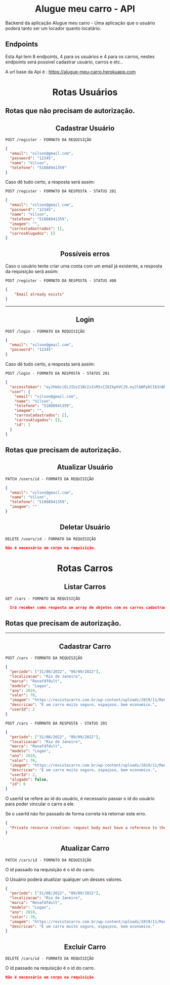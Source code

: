 <h1 align="center">
  Alugue meu carro - API
</h1>

Backend da aplicação Alugue meu carro - Uma aplicação que o usuário poderá tanto ser um locador quanto locatário.

## **Endpoints**

Esta Api tem 8 endpoints, 4 para os usuários e 4 para os carros, nestes endpoints será possível cadastrar usuário, carros e etc..

A url base da Api é : https://alugue-meu-carro.herokuapp.com

<h1 align="center">
  Rotas Usuários
</h1>

## Rotas que não precisam de autorização.

<h2 align="center">
  Cadastrar Usuário
</h2>

`POST /register - FORMATO DA REQUISIÇÃO`

```json
{
  "email": "vilson@gmail.com",
  "password": "12345",
  "name": "Vilson",
  "telefone": "51888941359"
}
```

Caso dê tudo certo, a resposta será assim:

`POST /register - FORMATO DA RESPOSTA - STATUS 201`

```json
{
  "email": "vilson@gmail.com",
  "password": "12345",
  "name": "Vilson",
  "telefone": "51888941359",
  "imagem": "",
  "carrosCadastrados": [],
  "carrosAlugados": []
}
```

<h2 align ='center'> Possíveis erros </h2>
Caso o usuário tente criar uma conta com um email já existente, a resposta da requisição será assim:

`POST /register - FORMATO DA RESPOSTA - STATUS 400`

```json
{
    "Email already exists"
}
```

<hr>

<h2 align = "center"> Login </h2>

`POST /login - FORMATO DA REQUISIÇÃO`

```json
{
  "email": "vilson@gmail.com",
  "password": "12345"
}
```

Caso dê tudo certo, a resposta será assim:

`POST /login - FORMATO DA RESPOSTA - STATUS 201`

```json
{
  "accessToken": "eyJhbGciOiJIUzI1NiIsInR5cCI6IkpXVCJ9.eyJlbWFpbCI6InBhdWxvQGdtYWlsLmNvbSIsImlhdCI6MTY2MTk4MzE4MiwiZXhwIjoxNjYxOTg2NzgyLCJzdWIiOiIxIn0.A7baMOUZMDpzQbvHDq7ix3bUbNfOBCqIiXFa0LcOZzA",
  "user": {
    "email": "vilson@gmail.com",
    "name": "Vilson",
    "telefone": "51888941359",
    "imagem": "",
    "carrosCadastrados": [],
    "carrosAlugados": [],
    "id": 1
  }
}
```

## Rotas que precisam de autorização.


<h2 align = "center"> Atualizar Usuário </h2>

`PATCH /users/id - FORMATO DA REQUISIÇÃO`

```json
{
  "email": "vilson@gmail.com",
  "name": "Vilson",
  "telefone": "51888941359",
  "imagem": ""
}
```

<h2 align = "center"> Deletar Usuário </h2>

`DELETE /users/id - FORMATO DA REQUISIÇÃO`

```json
Não é necessário um corpo na requisição.
```

<h1 align="center">
  Rotas Carros
</h1>

<h2 align = "center"> Listar Carros </h2>

`GET /cars - FORMATO DA REQUISIÇÃO`

```json
  Irá receber como resposta um array de objetos com os carros cadastrados.
```

## Rotas que precisam de autorização.

<hr>

<h2 align = "center"> Cadastrar Carro </h2>

`POST /cars - FORMATO DA REQUISIÇÃO`

```json
{
  "período": ["31/08/2022", "09/09/2022"],
  "localizacao": "Rio de Janeiro",
  "marca": "Renafdfdult",
  "modelo": "Logan",
  "ano": 2019,
  "valor": 70,
  "imagem": "https://revistacarro.com.br/wp-content/uploads/2019/11/Renault-Logan-Iconic-CVT-1.jpg",
  "descricao": "É um carro muito seguro, espaçoso, bem economico.",
  "userId": 2
}
```

`POST /cars - FORMATO DA RESPOSTA - STATUS 201`

```json
{
  "período": ["31/08/2022", "09/09/2022"],
  "localizacao": "Rio de Janeiro",
  "marca": "Renafdfdult",
  "modelo": "Logan",
  "ano": 2019,
  "valor": 70,
  "imagem": "https://revistacarro.com.br/wp-content/uploads/2019/11/Renault-Logan-Iconic-CVT-1.jpg",
  "descricao": "É um carro muito seguro, espaçoso, bem economico.",
  "userId": 2,
  "alugado": false,
  "id": 6
}
```

O userId se refere ao id do usuário, é necessario passar o id do usuário para poder vincular o carro a ele.

Se o userId não for passado de forma correta irá retornar este erro.

```json
{
  "Private resource creation: request body must have a reference to the owner id"
}
```

<h2 align = "center"> Atualizar Carro </h2>

`PATCH /cars/id - FORMATO DA REQUISIÇÃO`

O id passado na requisição é o id do carro.

O Usuário poderá atualizar qualquer um desses valores.

```json
{
  "período": ["31/08/2022", "09/09/2022"],
  "localizacao": "Rio de Janeiro",
  "marca": "Renafdfdult",
  "modelo": "Logan",
  "ano": 2019,
  "valor": 70,
  "imagem": "https://revistacarro.com.br/wp-content/uploads/2019/11/Renault-Logan-Iconic-CVT-1.jpg",
  "descricao": "É um carro muito seguro, espaçoso, bem economico."
}
```

<h2 align = "center"> Excluir Carro </h2>

`DELETE /cars/id - FORMATO DA REQUISIÇÃO`

O id passado na requisição é o id do carro.

```json
Não é necessário um corpo na requisição
```
